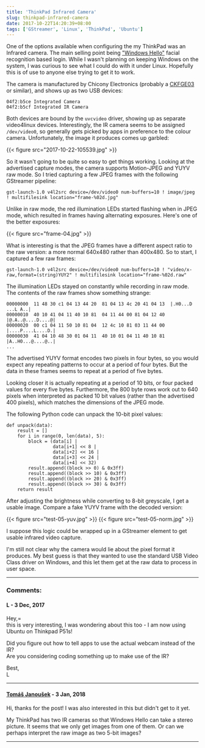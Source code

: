 ```yaml
---
title: 'ThinkPad Infrared Camera'
slug: thinkpad-infrared-camera
date: 2017-10-22T14:20:39+08:00
tags: ['GStreamer', 'Linux', 'ThinkPad', 'Ubuntu']
---
```


One of the options available when configuring the my ThinkPad was an
Infrared camera. The main selling point being [\"Windows
Hello\"](https://docs.microsoft.com/en-us/windows-hardware/design/device-experiences/windows-hello-face-authentication)
facial recognition based login. While I wasn\'t planning on keeping
Windows on the system, I was curious to see what I could do with it
under Linux. Hopefully this is of use to anyone else trying to get it to
work.

The camera is manufactured by Chicony Electronics (probably a
[CKFGE03](http://www.chicony.com.tw/products_detail.php?id=QCUlXiQjMTA5QCUlXiQj)
or similar), and shows up as two USB devices:

    04f2:b5ce Integrated Camera
    04f2:b5cf Integrated IR Camera

Both devices are bound by the `uvcvideo` driver, showing up as separate
video4linux devices. Interestingly, the IR camera seems to be assigned
`/dev/video0`, so generally gets picked by apps in preference to the
colour camera. Unfortunately, the image it produces comes up garbled:

{{< figure src="2017-10-22-105539.jpg" >}}

So it wasn\'t going to be quite so easy to get things working. Looking
at the advertised capture modes, the camera supports Motion-JPEG and
YUYV raw mode. So I tried capturing a few JPEG frames with the following
GStreamer pipeline:

    gst-launch-1.0 v4l2src device=/dev/video0 num-buffers=10 ! image/jpeg ! multifilesink location="frame-%02d.jpg"

Unlike in raw mode, the red illumination LEDs started flashing when in
JPEG mode, which resulted in frames having alternating exposures.
Here\'s one of the better exposures:

{{< figure src="frame-04.jpg" >}}

What is interesting is that the JPEG frames have a different aspect
ratio to the raw version: a more normal 640x480 rather than 400x480. So
to start, I captured a few raw frames:

    gst-launch-1.0 v4l2src device=/dev/video0 num-buffers=10 ! "video/x-raw,format=(string)YUY2" ! multifilesink location="frame-%02d.raw"

The illumination LEDs stayed on constantly while recording in raw mode.
The contents of the raw frames show something strange:

    00000000  11 48 30 c1 04 13 44 20  81 04 13 4c 20 41 04 13  |.H0...D ...L A..|
    00000010  40 10 41 04 11 40 10 81  04 11 44 00 81 04 12 40  |@.A..@....D....@|
    00000020  00 c1 04 11 50 10 81 04  12 4c 10 81 03 11 44 00  |....P....L....D.|
    00000030  41 04 10 48 30 01 04 11  40 10 01 04 11 40 10 81  |A..H0...@....@..|
    ...

The advertised YUYV format encodes two pixels in four bytes, so you
would expect any repeating patterns to occur at a period of four bytes.
But the data in these frames seems to repeat at a period of five bytes.

Looking closer it is actually repeating at a period of 10 bits, or four
packed values for every five bytes. Furthermore, the 800 byte rows work
out to 640 pixels when interpreted as packed 10 bit values (rather than
the advertised 400 pixels), which matches the dimensions of the JPEG
mode.

The following Python code can unpack the 10-bit pixel values:

    def unpack(data):
        result = []
        for i in range(0, len(data), 5):
            block = (data[i] |
                     data[i+1] << 8 |
                     data[i+2] << 16 |
                     data[i+3] << 24 |
                     data[i+4] << 32)
            result.append((block >> 0) & 0x3ff)
            result.append((block >> 10) & 0x3ff)
            result.append((block >> 20) & 0x3ff)
            result.append((block >> 30) & 0x3ff)
        return result

After adjusting the brightness while converting to 8-bit greyscale, I
get a usable image. Compare a fake YUYV frame with the decoded version:

{{< figure src="test-05-yuv.jpg" >}}
{{< figure src="test-05-norm.jpg" >}}

I suppose this logic could be wrapped up in a GStreamer element to get
usable infrared video capture.

I\'m still not clear why the camera would lie about the pixel format it
produces. My best guess is that they wanted to use the standard USB
Video Class driver on Windows, and this let them get at the raw data to
process in user space.

---
### Comments:
#### L - <time datetime="2017-12-20 18:46:50">3 Dec, 2017</time>

Hey,=\
this is very interesting, I was wondering about this too - I am now
using Ubuntu on Thinkpad P51s!

Did you figure out how to tell apps to use the actual webcam instead of
the IR?\
Are you considering coding something up to make use of the IR?

Best,\
L

---
#### [Tomáš Janoušek](http://work.lisk.in/) - <time datetime="2018-01-03 10:34:19">3 Jan, 2018</time>

Hi, thanks for the post! I was also interested in this but didn\'t get
to it yet.

My ThinkPad has two IR cameras so that Windows Hello can take a stereo
picture. It seems that we only get images from one of them. Or can we
perhaps interpret the raw image as two 5-bit images?

---
